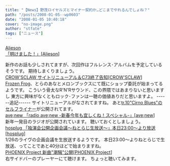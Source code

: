 ```yaml
---
title: "【News】野茂ロイヤルズとマイナー契約か…どこまでやれるんでしょね？"
path: "/posts/2008-01-05--wp0603"
date: "2008-01-05 10:40:18"
cover: "no-image.png"
author: "stfate"
tags: ["ニュース"]
---
```


<style type="text/css">
<!--
p {white-space: pre-wrap};
-->
</style>

<a class="topics" href="http://alieson.jugem.jp/?eid=87" target="_blank">Alieson 「明けました！」</a><span class="junre">[<a href="http://www.alieson.net/" target="_blank">Alieson</a>]</span>
<div class="news">新作のお話も少しされてますが、次回作はフルレンス･アルバムを予定しているそうです。
期待しまくりましょう。</div>
<a class="topics" href="http://www.crowsclaw.info/" target="_blank">CROW'SCLAW サイトリニューアル＆C73終了告知</a><span class="junre">[<a href="http://www.crowsclaw.info/" target="_blank">CROW'SCLAW</a>]</span>
<div class="news"><a href="http://ff.crowsclaw.info/" target="_blank">Frozen Frog</a>、とらのあなとメロンブックスにて既にショップ委託が始まってるようです。
こういう骨太なR'N'Rサウンド、この界隈ではあまりないと思いますし
東方に興味がなくともロック･ファンは一聴の価値ありだと思いますよ。
------追記------
サイトリニューアルがなされてますね。
あと<a href="http://ff.crowsclaw.info/2008/01/05/2240_561.php" target="_blank">tr.10"Cirno Blues"のセルフライナー</a>が公開されてます。</div>
<a class="topics" href="http://www.avenew.jp/" target="_blank">ave;new 「radio ave;new -新春今年も宜しくね！スペシャル-」</a><span class="junre">[<a href="http://www.avenew.jp/" target="_blank">ave;new</a>]</span>
<div class="news">新年一発目のラジオが公開されています。
聴いておくとしましょう。</div>
<a class="topics" href="http://www.hosplug.com/" target="_blank">hosplug 「独演会公開企画会議～ねとらじ生放送～」本日23:00～より放送</a><span class="junre">[<a href="http://www.hosplug.com/" target="_blank">hosplug</a>]</span>
<div class="news">1/26のライヴの企画会議を生放送するようです。
本日23:00～よりねとらじで生放送、ってことであと40分ほどで始まりますね。</div>
<a class="topics" href="http://www.p-pr.info/" target="_blank">PHOENIX Project 新曲"潮騒"公開</a><span class="junre">[<a href="http://www.p-pr.info/" target="_blank">PHOENIX Project</a>]</span>
<div class="news">右サイドバーのプレーヤーにて聴けます。
ちょっと聴いてみます。</div>
